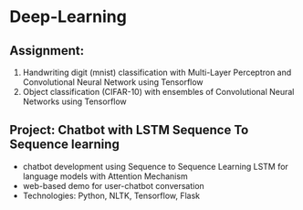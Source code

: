 # Deep-Learning
## Assignment:
1. Handwriting digit (mnist) classification with Multi-Layer Perceptron and Convolutional Neural Network using Tensorflow
2. Object classification (CIFAR-10) with ensembles of Convolutional Neural Networks using Tensorflow

## Project: Chatbot with LSTM Sequence To Sequence learning
* chatbot development using Sequence to Sequence Learning LSTM for language models with Attention Mechanism
* web-based demo for user-chatbot conversation
* Technologies: Python, NLTK, Tensorflow, Flask

